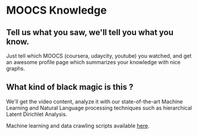 MOOCS Knowledge
===============

Tell us what you saw, we'll tell you what you know.
---------------------------------------------------

Just tell which MOOCS (coursera, udaycity, youtube) you watched, and get an awesome profile page which summarizes your knowledge with nice graphs.

What kind of black magic is this ?
----------------------------------

We'll get the video content, analyze it with our state-of-the-art Machine Learning and Natural Language processing techniques such as hierarchical Latent Dirichlet Analysis.

Machine learning and data crawling scripts available [here](https://github.com/NLPHackers/Moocs-python).
